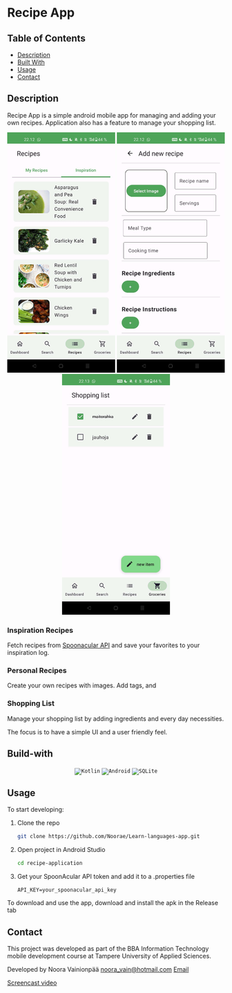 # Recipe App

<!-- Table of Contents -->

## Table of Contents

- [Description](#Description)
- [Built With](#Built-With)
- [Usage](#Usage)
- [Contact](#Contact)
  <!-- /Table of Contents -->

## Description

Recipe App is a simple android mobile app for managing and adding your own recipes. 
Application also has a feature to manage your shopping list.

<div align="center">
<code><img alt='apirecipes' src='./apirecipes.jpg' width="250"><img></code>
<code><img alt='addrecipe' src='./addRecipe.jpg' width="250"></img></code>
<code><img alt='shopping list' src='./shoppinglist.jpg' width="250"><img></div></code>

### Inspiration Recipes

Fetch recipes from [Spoonacular API](https://spoonacular.com/) and save your favorites to your inspiration log.

	
### Personal Recipes
Create your own recipes with images. Add tags, and 

### Shopping List
Manage your shopping list by adding ingredients and every day necessities. 

The focus is to have a simple UI and a user friendly feel.

## Build-with

<div align="center">
	<code><img width="50" src="https://user-images.githubusercontent.com/25181517/185062810-7ee0c3d2-17f2-4a98-9d8a-a9576947692b.png" alt="Kotlin" title="Kotlin"/></code>
	<code><img width="50" src="https://user-images.githubusercontent.com/25181517/117269608-b7dcfb80-ae58-11eb-8e66-6cc8753553f0.png" alt="Android" title="Android"/></code>
	<code><img width="50" src="https://github.com/marwin1991/profile-technology-icons/assets/136815194/82df4543-236b-4e45-9604-5434e3faab17" alt="SQLite" title="SQLite"/></code>
</div>

## Usage

To start developing:

1. Clone the repo
   ```sh
   git clone https://github.com/Noorae/Learn-languages-app.git
   ```
2. Open  project in Android Studio
   ```sh
   cd recipe-application
   ```
3. Get your SpoonAcular API token and add it to a .properties file
   ```
   API_KEY=your_spoonacular_api_key
   ```

To download and use the app, download and install the apk in the Release tab

## Contact

This project was developed as part of the BBA Information Technology
mobile development course at Tampere University of Applied Sciences.

Developed by Noora Vainionpää noora_vain@hotmail.com [Email](noora_vain@hotmail.com)

[Screencast video](https://youtu.be/YQgobxh1Cz8)
